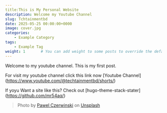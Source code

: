 ```yaml
---
title:This is My Personal Website
description: Welcome my Youtube Channel
slug: Tchtainmentbd
date: 2025-05-25 00:00:00+0000
image: cover.jpg
categories:
    - Example Category
tags:
    - Example Tag
weight: 1       # You can add weight to some posts to override the default sorting (date descending)
---
```


Welcome to my youtube channel. This is my first post. 

For visit my youtube channel click this link now  [Youtube Channel] (https://www.youtube.com/@techtainmentbd/shorts/)

If yoyu Want a site like this? Check out [hugo-theme-stack-stater] (https://github.com/mr54aq/)

> Photo by [Pawel Czerwinski](https://unsplash.com/@pawel_czerwinski) on [Unsplash](https://unsplash.com/)